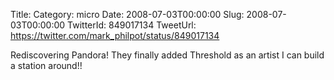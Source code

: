 Title: 
Category: micro
Date: 2008-07-03T00:00:00
Slug: 2008-07-03T00:00:00
TwitterId: 849017134
TweetUrl: https://twitter.com/mark_philpot/status/849017134

Rediscovering Pandora!  They finally added Threshold as an artist I can build a station around!!